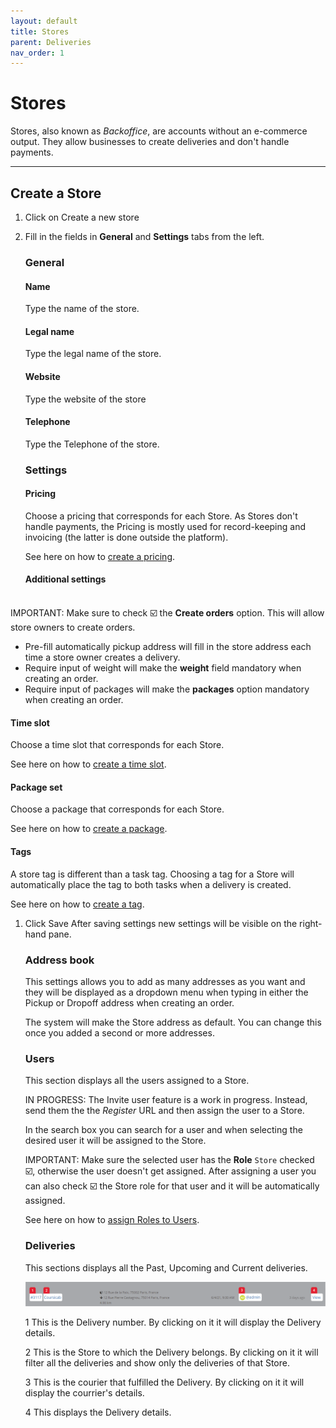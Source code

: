 ```yaml
---
layout: default
title: Stores
parent: Deliveries
nav_order: 1
---
```


# Stores

<div class="alert mt-3 alert-info" role="alert">
Stores, also known as <em>Backoffice</em>, are accounts without an e-commerce output. They allow businesses to create deliveries and don't handle payments. 
</div>

---

## Create a Store

1. Click on <span class="badge badge-success"> <i class="fa fa-plus"></i> Create a new store</span>
2. Fill in the fields in **General** and **Settings** tabs from the left.
   
   ### General
   #### **Name**
   Type the name of the store.

   #### **Legal name**
   Type the legal name of the store.

   #### **Website**
   Type the website of the store

   #### **Telephone**
   Type the Telephone of the store.

   ### Settings

   #### **Pricing**
   Choose a pricing that corresponds for each Store. As Stores don't handle payments, the Pricing is mostly used for record-keeping and invoicing (the latter is done outside the platform).

   See here on how to [create a pricing](/en/admin/deliveries/pricing/).

   #### **Additional settings**  
<br>
   <div class="shadow p-3 mb-3 mt-n4 bg-white rounded border border-warning">
   <span class="badge badge-warning">IMPORTANT:</span>
   <span> Make sure to check ☑️ the <strong>Create orders</strong> option. This will allow store owners to create orders.</span>
   </div>
   
   - Pre-fill automatically pickup address will fill in the store address each time a store owner creates a delivery.
   - Require input of weight will make the **weight** field mandatory when creating an order.
   - Require input of packages will make the **packages** option mandatory when creating an order.
  
   #### **Time slot**
   Choose a time slot that corresponds for each Store. 

   See here on how to [create a time slot](/en/admin/deliveries/timeslots/).

   #### **Package set**

   Choose a package that corresponds for each Store.

   See here on how to [create a package](/en/admin/deliveries/packages/).
   
   #### **Tags**

   A store tag is different than a task tag. Choosing a tag for a Store will automatically place the tag to both tasks when a delivery is created.

   See here on how to [create a tag](/en/admin/deliveries/tags/).  

1. Click <span class="badge badge-success"> <i class="fa fa-plus"></i> Save</span>
   After saving settings new settings will be visible on the right-hand pane.

   ### Address book

   This settings allows you to add as many addresses as you want and they will be displayed as a dropdown menu when typing in either the Pickup or Dropoff address when creating an order. 

   The system will make the Store address as default. You can change this once you added a second or more addresses.

   ### Users

   This section displays all the users assigned to a Store. 
   
   <!--The button <span class="badge badge-success"> <i class="fa fa-plus"></i> Invite user</span> displays a pop-up that allows you to input an e-mail address and it sends an e-mail inviting the user to register an account on the Instance.-->

   <div class="shadow p-3 mb-3 bg-white rounded border border-danger">
   <span class="badge badge-danger">IN PROGRESS:</span>
   <span> The <span class="badge badge-success"> <i class="fa fa-plus"></i> Invite user</span> feature is a work in progress. Instead, send them the the <em>Register</em> URL and then assign the user to a Store.</span>
   </div>
   

   In the search box you can search for a user and when selecting the desired user it will be assigned to the Store. 

   <div class="shadow p-3 mb-3 bg-white rounded border border-warning">
   <span class="badge badge-warning">IMPORTANT:</span>
   <span> Make sure the selected user has the <strong>Role</strong> <code>Store</code> checked ☑️, otherwise the user doesn't get assigned. After assigning a user you can also check ☑️ the Store role for that user and it will be automatically assigned.</span>
   </div>

   See here on how to <a href="">assign Roles to Users</a>.

   ### Deliveries

   This sections displays all the Past, Upcoming and Current deliveries.

   <p class="shadow-sm p-1 mb-3 bg-white rounded"><a href="/assets/images/deliveryLinkInfo.png/" target="\_blank" rel="noopener noreferrer"><img src="/assets/images/deliveryLinkInfo.png/" alt=""></a></p>

   <span class="badge badge-danger">1</span><span> This is the Delivery number. By clicking on it it will display the Delivery details.</span>

   <span class="badge badge-danger">2</span><span> This is the Store to which the Delivery belongs. By clicking on it it will filter all the deliveries and show only the deliveries of that Store.</span>

   <span class="badge badge-danger">3</span><span> This is the courier that fulfilled the Delivery. By clicking on it it will display the courrier's details.</span>

   <span class="badge badge-danger">4</span><span> This displays the Delivery details.</span>